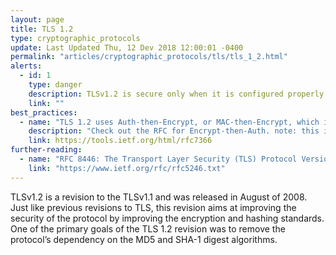 ```yaml
---
layout: page
title: TLS 1.2
type: cryptographic_protocols
update: Last Updated Thu, 12 Dev 2018 12:00:01 -0400
permalink: "articles/cryptographic_protocols/tls/tls_1_2.html"
alerts:
  - id: 1
    type: danger
    description: TLSv1.2 is secure only when it is configured properly!
    link: ""
best_practices:
  - name: "TLS 1.2 uses Auth-then-Encrypt, or MAC-then-Encrypt, which is known to be vulnerable"
    description: "Check out the RFC for Encrypt-then-Auth. note: this is addressed in TLS 1.3, so upgrade if you can!"
    link: https://tools.ietf.org/html/rfc7366
further-reading:
  - name: "RFC 8446: The Transport Layer Security (TLS) Protocol Version 1.2"
    link: "https://www.ietf.org/rfc/rfc5246.txt"
---
```

<p> TLSv1.2 is a revision to the TLSv1.1 and was released in August of 2008. Just like previous revisions to TLS, this revision aims at improving the security of the protocol by improving the encryption and hashing standards. One of the primary goals of the TLS 1.2 revision was to remove the protocol’s dependency on the MD5 and SHA-1 digest algorithms.</p>

